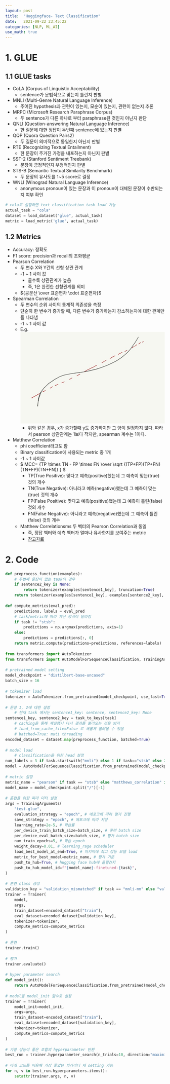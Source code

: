 ```yaml
---
layout: post
title:  "Huggingface- Text Classification"
date:   2021-09-22 23:45:22
categories: [NLP, ML_AI]
use_math: true
---
```


# 1. GLUE
## 1.1 GLUE tasks
* CoLA (Corpus of Linguistic Acceptability)
    * sentence가 문법적으로 맞는지 틀린지 판별
* MNLI (Multi-Genre Natural Language Inference)
    * 주어진 hypothesis과 관련이 있는지, 모순이 있는지, 관련이 없는지 추론
* MRPC (Microsoft Research Paraphrase Corpus)
    * 두 sentence가 다른 하나로 부터 paraphrase된 것인지 아닌지 판단
* QNLI (Question-answering Natural Language Inference)
    * 한 질문에 대한 정답이 두번째 sentence에 있는지 판별
* QQP (Quora Question Pairs2)
    * 두 질문이 의미적으로 동일한지 아닌지 판별
* RTE (Recognizing Textual Entailment)
    * 한 문장이 주거진 가정을 내포하는지 아닌지 판별
* SST-2 (Stanford Sentiment Treebank)
    * 문장이 긍정적인지 부정적인지 판별
* STS-B (Semantic Textual Similarity Benchmark)
    * 두 문장의 유사도를 1~5 score로 결정
* WNLI (Winograd Natural Language Inference)
    * anonymous pronoun이 있는 문장과 이 pronoun이 대체된 문장이 수반되는지 여부 확인

```python
# cola로 설정하면 text classification task load 가능
actual_task = "cola"
dataset = load_dataset("glue", actual_task)
metric = load_metric('glue', actual_task)
```

## 1.2 Metrics
* Accuracy: 정확도
* F1 score: precision과 recall의 조화평균
* Pearson Correlation
    * 두 변수 X와 Y간의 선형 상관 관계
    * -1 ~ 1 사이 값
        * 클수록 상관관계가 높음
        * 즉, 1은 완전한 선형관계를 의미
    * ${공분산 \over 표준편차 \cdot 표준편차}$
* Spearman Correlation
    * 두 변수의 순위 사이의 통계적 의존성을 측정
    * 단순히 한 변수가 증가할 때, 다른 변수가 증가하는지 감소하는지에 대한 관계만들 나타냄
    * -1 ~ 1 사이 값
    * E.g.  
        ![](/assets/image/ustagelv2/hf_1.jpg)
        * 위와 같은 경우, x가 증가할때 y도 증가하지만 그 양이 일정하지 않다. 따라서 pearson 상관관계는 1보다 작지만, spearman 계수는 1이다.    
* Matthew Correlation
    * phi coefficient라고도 함
    * Binary classification에 사용되는 metric 중 1개
    * -1 ~ 1 사이값
    * $ MCC= {TP \times TN - FP \times FN \over \sqrt {(TP+FP)(TP+FN)(TN+FP)(TN+FN)} } $
        * TP(True Positive): 맞다고 예측(positive)했는데 그 예측이 맞는(true) 것의 개수
        * TN(True Negative): 아니라고 예측(negative)했는데 그 예측이 맞는(true) 것의 개수
        * FP(False Positive): 맞다고 예측(positive)했는데 그 예측이 틀린(false) 것의 개수
        * FN(False Negative): 아니라고 예측(negative)했는데 그 예측이 틀린(false) 것의 개수
    * Matthew Correlationsms 두 벡터의 Pearson Correlation과 동일
        * 즉, 정답 벡터와 예측 벡터가 얼마나 유사한지를 보여주는 metric
        * [참고자료](https://ivoryrabbit.github.io/%EC%88%98%ED%95%99/2021/03/12/%EB%A7%A4%ED%8A%9C-%EC%83%81%EA%B4%80%EA%B3%84%EC%88%98.html)

# 2. Code

```python
def preprocess_function(examples):
    # 두번째 문장이 없는 task의 경우
    if sentence2_key is None:
        return tokenizer(examples[sentence1_key], truncation=True)
    return tokenizer(examples[sentence1_key], examples[sentence2_key], truncation=True)

def compute_metrics(eval_pred):
    predictions, labels = eval_pred
    # task/metric에 따라 계산 방식이 달라짐
    if task != "stsb":
        predictions = np.argmax(predictions, axis=1)
    else:
        predictions = predictions[:, 0]
    return metric.compute(predictions=predictions, references=labels)

from transformers import AutoTokenizer
from transformers import AutoModelForSequenceClassification, TrainingArguments, Trainer 

# pretrained model setting
model_checkpoint = "distilbert-base-uncased"
batch_size = 16

# tokenizer load
tokenizer = AutoTokenizer.from_pretrained(model_checkpoint, use_fast=True)

# 문장 1, 2에 대한 설정
    # 현재 task 에서는 sentence1_key: sentence, sentence2_key: None
sentence1_key, sentence2_key = task_to_keys[task]
    # caching을 통해 재실행시 다시 결과를 불러오는 것을 방지
    # load_from_cache_file=False 로 새롭게 불러올 수 있음
    # batched=True: muti threading
encoded_dataset = dataset.map(preprocess_function, batched=True)

# model load
    # classification을 위한 head 설정
num_labels = 3 if task.startswith("mnli") else 1 if task=="stsb" else 2
model = AutoModelForSequenceClassification.from_pretrained(model_checkpoint, num_labels=num_labels)

# metric 설정
metric_name = "pearson" if task == "stsb" else "matthews_correlation" if task == "cola" else "accuracy"
model_name = model_checkpoint.split("/")[-1]

# 훈련을 위한 파라 미터 설정
args = TrainingArguments(
    "test-glue",
    evaluation_strategy = "epoch", # 에포크에 따라 평가 진행
    save_strategy = "epoch", # 에포크에 따라 저장
    learning_rate=2e-5, # 학습률
    per_device_train_batch_size=batch_size, # 훈련 batch size
    per_device_eval_batch_size=batch_size, # 평가 batch size
    num_train_epochs=5, # 학습 epoch
    weight_decay=0.01, # learning_rage scheduler
    load_best_model_at_end=True, # 마지막에 최고 성능 모델 load
    metric_for_best_model=metric_name, # 평가 기준
    push_to_hub=True, # hugging face hub에 올릴건지
    push_to_hub_model_id=f"{model_name}-finetuned-{task}",
)

# 훈련 class 생성
validation_key = "validation_mismatched" if task == "mnli-mm" else "validation_matched" if task == "mnli" else "validation"
trainer = Trainer(
    model,
    args,
    train_dataset=encoded_dataset["train"],
    eval_dataset=encoded_dataset[validation_key],
    tokenizer=tokenizer,
    compute_metrics=compute_metrics
)

# 훈련
trainer.train()

# 평가
trainer.evaluate()

# hyper parameter search
def model_init():
    return AutoModelForSequenceClassification.from_pretrained(model_checkpoint, num_labels=num_labels)

# model을 model_init 함수로 설정
trainer = Trainer(
    model_init=model_init,
    args=args,
    train_dataset=encoded_dataset["train"],
    eval_dataset=encoded_dataset[validation_key],
    tokenizer=tokenizer,
    compute_metrics=compute_metrics
)

# 가장 성능이 좋은 조합의 hyperparameter 반환
best_run = trainer.hyperparameter_search(n_trials=10, direction="maximize")

# 아래 코드를 이용해 가장 좋았던 파라미터 재 setting 가능
for n, v in best_run.hyperparameters.items():
    setattr(trainer.args, n, v)
```